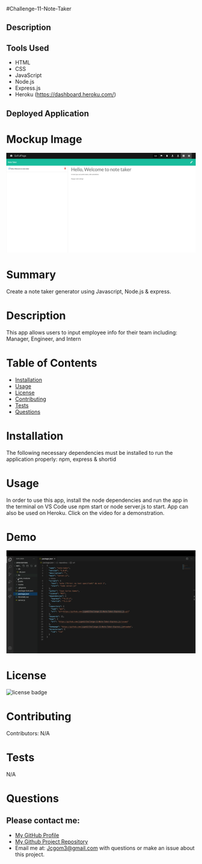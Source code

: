 #Challenge-11-Note-Taker

## Description


## Tools Used
* HTML
* CSS
* JavaScript
* Node.js
* Express.js
* Heroku (https://dashboard.heroku.com/)

## Deployed Application


# Mockup Image
![screenshot](public/assets/images/NoteTakerMockUp.png)


# Summary
Create a note taker generator using Javascript, Node.js & express.


# Description
This app allows users to input employee info for their team including: Manager, Engineer, and Intern
# Table of Contents 
* [Installation](#installation)
* [Usage](#usage)
* [License](#license)
* [Contributing](#contributing)
* [Tests](#tests)
* [Questions](#questions)
# Installation
The following necessary dependencies must be installed to run the application properly: npm, express & shortid
# Usage
In order to use this app, install the node dependencies and run the app in the terminal on VS Code use npm start or node server.js to start. App can also be used on Heroku. Click on the video for a demonstration. 
# Demo
[![Demo-Video](public/assets/images/DemoVideo.png)](https://drive.google.com/file/d/1lFKfB9QzMCYZ27jGNCT1c2t4_ehCmnKo/view)

# License
![license badge](https://img.shields.io/badge/license-MIT-brightgreen)
# Contributing
​Contributors: N/A
# Tests
N/A
# Questions
## Please contact me:
  * [My GitHub Profile](https://github.com/jcgom3)
  * [My Github Project Repository]( https://jcgom3.github.io/Challenge-11-Note-Taker-Express.js/)
  * Email me at: [Jcgom3@gmail.com](mailto:Jcgom3@gmail.com) with questions or make an issue about this project.